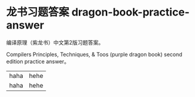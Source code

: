 # 龙书习题答案 dragon-book-practice-answer

编译原理（紫龙书）中文第2版习题答案。

Compilers Principles, Techniques, &amp; Toos (purple dragon book) second edition practice answer。

<table>
<tr><td>haha</td><td>hehe</td></tr>
<tr><td>haha</td><td>hehe</td></tr>
</table>

